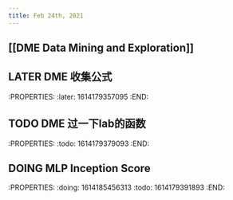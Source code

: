 ```yaml
---
title: Feb 24th, 2021
---
```


## [[DME Data Mining and Exploration]]
## LATER DME 收集公式
:PROPERTIES:
:later: 1614179357095
:END:
## TODO DME 过一下lab的函数
:PROPERTIES:
:todo: 1614179379093
:END:
## DOING MLP Inception Score
:PROPERTIES:
:doing: 1614185456313
:todo: 1614179391893
:END:
##
